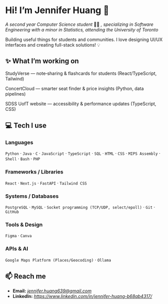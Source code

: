 # Hi! I’m Jennifer Huang 👋

*A second year Computer Science student* 👩‍🎓 *, specializing in Software Engineering with a minor in Statistics, attending the University of Toronto*

Building useful things for students and communities. I love designing UI/UX interfaces and creating full-stack solutions! 💡

## ✨ What I’m working on

StudyVerse — note‑sharing & flashcards for students (React/TypeScript, Tailwind)

ConcertCloud — smarter seat finder & price insights (Python, data pipelines)

SDSS UofT website — accessibility & performance updates (TypeScript, CSS)


## 💻 Tech I use

### Languages

`Python` · `Java` · `C` · `JavaScript` · `TypeScript` · `SQL` · `HTML` · `CSS` · `MIPS Assembly` · `Shell` · `Bash` · `PHP`

### Frameworks / Libraries

`React` · `Next.js` · `FastAPI` · `Tailwind CSS`

### Systems / Databases

`PostgreSQL` · `MySQL` · `Socket programming (TCP/UDP, select/epoll)` · `Git` · `GitHub`

### Tools & Design

`Figma` · `Canva` 

### APIs & AI

`Google Maps Platform (Places/Geocoding)` · `Ollama` 

## 📫 Reach me

* **Email:** *jennifer.huang639@gmail.com*
* **LinkedIn:** *https://www.linkedin.com/in/jennifer-huang-b68ab4317/*
